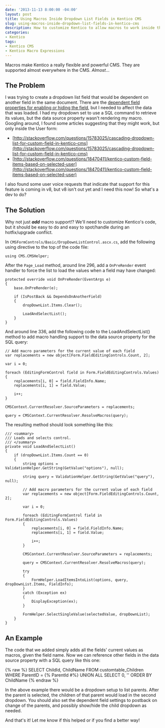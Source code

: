 ```yaml
---
date: '2013-11-13 8:00:00 -04:00'
layout: post
title: Using Macros Inside Dropdown List Fields in Kentico CMS
slug: using-macros-inside-dropdown-list-fields-in-kentico-cms
description: How to customize Kentico to allow macros to work inside the dropdown list field data source property in Document Types and other object types.
categories:
- Kentico
tags:
- Kentico CMS
- Kentico Macro Expressions
---
```


Macros make Kentico a really flexible and powerful CMS.  They are supported almost everywhere in the CMS.  *Almost*...

## The Problem

I was trying to create a dropdown list field that would be dependent on another field in the same document.  There are the [dependent field properties for enabling or hiding the field](/2013/10/12/using-dependent-fields-in-kentico/ "Using Dependent Fields in Kentico CMS"), but I needed to affect the data that was loaded.  I had my dropdown set to use a SQL command to retrieve its values, but the data source property wasn't rendering my macro.  Googling around, I found some articles suggesting that they might work, but only inside the User form:

- [http://stackoverflow.com/questions/15783025/cascading-dropdown-list-for-custom-field-in-kentico-cms](http://stackoverflow.com/questions/15783025/cascading-dropdown-list-for-custom-field-in-kentico-cms)
- [http://stackoverflow.com/questions/18470411/kentico-custom-field-items-based-on-selected-user](http://stackoverflow.com/questions/18470411/kentico-custom-field-items-based-on-selected-user)  

I also found some user voice requests that indicate that support for this feature is coming in v8, but v8 isn't out yet and I need this now!  So what's a dev to do?

## The Solution

Why not just ***add*** macro support!?  We'll need to customize Kentico's code, but it should be easy to do and easy to spot/handle during an hotfix/upgrade conflict.

In `CMSFormControls/Basic/DropDownListControl.ascx.cs`, add the following using directive to the top of the code file: 

    using CMS.CMSHelper;

After the `Page_Load` method, around line 296, add a `OnPreRender` event handler to force the list to load the values when a field may have changed:

    protected override void OnPreRender(EventArgs e)
    {
        base.OnPreRender(e);

        if (IsPostBack && DependsOnAnotherField)
        {
            dropDownList.Items.Clear();

            LoadAndSelectList();
        }
    }

And around line 336, add the following code to the LoadAndSelectList() method to add macro handling support to the data source property for the SQL query: 

    // Add macro parameters for the current value of each field
    var replacements = new object[Form.FieldEditingControls.Count, 2];

    var i = 0;

    foreach (EditingFormControl field in Form.FieldEditingControls.Values)
    {
        replacements[i, 0] = field.FieldInfo.Name;
        replacements[i, 1] = field.Value;

        i++;
    }

    CMSContext.CurrentResolver.SourceParameters = replacements;

    query = CMSContext.CurrentResolver.ResolveMacros(query);

The resulting method should look something like this:

    /// <summary>
    /// Loads and selects control.
    /// </summary>
    private void LoadAndSelectList()
    {
        if (dropDownList.Items.Count == 0)
        {
            string options = ValidationHelper.GetString(GetValue("options"), null);

            string query = ValidationHelper.GetString(GetValue("query"), null);

            // Add macro parameters for the current value of each field
            var replacements = new object[Form.FieldEditingControls.Count, 2];

            var i = 0;

            foreach (EditingFormControl field in Form.FieldEditingControls.Values)
            {
                replacements[i, 0] = field.FieldInfo.Name;
                replacements[i, 1] = field.Value;

                i++;
            }

            CMSContext.CurrentResolver.SourceParameters = replacements;

            query = CMSContext.CurrentResolver.ResolveMacros(query);

            try
            {
                FormHelper.LoadItemsIntoList(options, query, dropDownList.Items, FieldInfo);
            }
            catch (Exception ex)
            {
                DisplayException(ex);
            }

            FormHelper.SelectSingleValue(selectedValue, dropDownList);
        }
    }

## An Example

The code that we added simply adds all the fields' current values as macros, given the field name.  Now we can reference other fields in the data source property with a SQL query like this one:

{% raw %}
    SELECT ChildId, ChildName
    FROM customtable_Children
    WHERE ParentID = {% ParentId #%}
    UNION ALL
    SELECT 0, ''
    ORDER BY ChildName
{% endraw %}

In the above example there would be a dropdown setup to list parents.  After the parent is selected, the children of that parent would load in the second dropdown.  You should also set the dependent field settings to postback on change of the parents, and possibly show/hide the child dropdown as needed. 

And that's it!  Let me know if this helped or if you find a better way!
